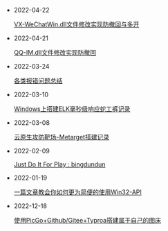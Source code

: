 - 2022-04-22

  [VX-WeChatWin.dll文件修改实现防撤回与多开](https://www.21r000.top/article/d1f87657.html)

- 2022-04-21

  [QQ-IM.dll文件修改实现防撤回](https://www.21r000.top/article/75b4642b.html)

- 2022-03-24

  [各类报错问题总结](https://www.21r000.top/article/acfa1bff.html)

- 2022-03-10

  [Windows上搭建ELK毫秒级响应蛇工裤记录](https://www.21r000.top/article/f49682ad.html)

- 2022-03-08

  [云原生攻防靶场-Metarget搭建记录](https://www.21r000.top/article/b3617362.html)

- 2022-02-09

  [Just Do It For Play : bingdundun](https://www.21r000.top/article/60ec5e3d.html)

- 2022-01-19

  [一篇文章教会你如何更为简便的使用Win32-API](https://www.21r000.top/article/1df94188.html)

- 2022-12-18

  [使用PicGo+Github/Gitee+Typroa搭建属于自己的图床](https://www.21r000.top/article/141d7194.html)